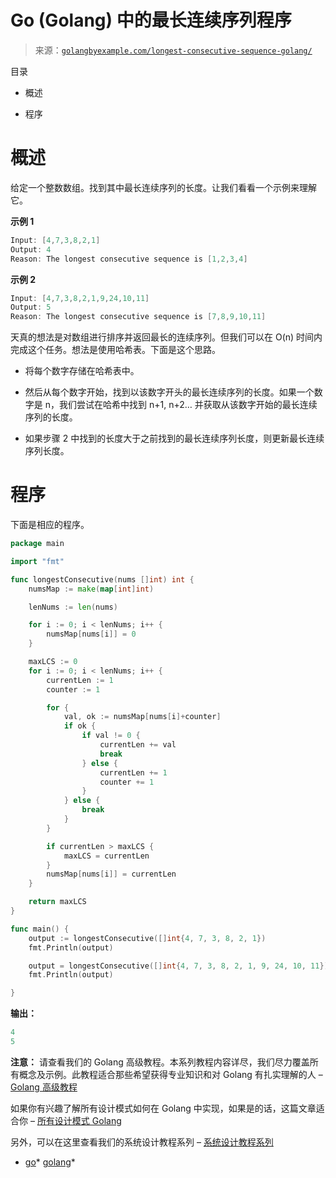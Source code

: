<!--yml

类别：未分类

日期：2024-10-13 06:51:02

-->

# Go (Golang) 中的最长连续序列程序

> 来源：[`golangbyexample.com/longest-consecutive-sequence-golang/`](https://golangbyexample.com/longest-consecutive-sequence-golang/)

目录

+   概述

+   程序

# **概述**

给定一个整数数组。找到其中最长连续序列的长度。让我们看看一个示例来理解它。

**示例 1**

```go
Input: [4,7,3,8,2,1]
Output: 4
Reason: The longest consecutive sequence is [1,2,3,4]
```

**示例 2**

```go
Input: [4,7,3,8,2,1,9,24,10,11]
Output: 5
Reason: The longest consecutive sequence is [7,8,9,10,11]
```

天真的想法是对数组进行排序并返回最长的连续序列。但我们可以在 O(n) 时间内完成这个任务。想法是使用哈希表。下面是这个思路。

+   将每个数字存储在哈希表中。

+   然后从每个数字开始，找到以该数字开头的最长连续序列的长度。如果一个数字是 n，我们尝试在哈希中找到 n+1, n+2… 并获取从该数字开始的最长连续序列的长度。

+   如果步骤 2 中找到的长度大于之前找到的最长连续序列长度，则更新最长连续序列长度。

# **程序**

下面是相应的程序。

```go
package main

import "fmt"

func longestConsecutive(nums []int) int {
	numsMap := make(map[int]int)

	lenNums := len(nums)

	for i := 0; i < lenNums; i++ {
		numsMap[nums[i]] = 0
	}

	maxLCS := 0
	for i := 0; i < lenNums; i++ {
		currentLen := 1
		counter := 1

		for {
			val, ok := numsMap[nums[i]+counter]
			if ok {
				if val != 0 {
					currentLen += val
					break
				} else {
					currentLen += 1
					counter += 1
				}
			} else {
				break
			}
		}

		if currentLen > maxLCS {
			maxLCS = currentLen
		}
		numsMap[nums[i]] = currentLen
	}

	return maxLCS
}

func main() {
	output := longestConsecutive([]int{4, 7, 3, 8, 2, 1})
	fmt.Println(output)

	output = longestConsecutive([]int{4, 7, 3, 8, 2, 1, 9, 24, 10, 11})
	fmt.Println(output)

}
```

**输出：**

```go
4
5
```

**注意：** 请查看我们的 Golang 高级教程。本系列教程内容详尽，我们尽力覆盖所有概念及示例。此教程适合那些希望获得专业知识和对 Golang 有扎实理解的人 – [Golang 高级教程](https://golangbyexample.com/golang-comprehensive-tutorial/)

如果你有兴趣了解所有设计模式如何在 Golang 中实现，如果是的话，这篇文章适合你 – [所有设计模式 Golang](https://golangbyexample.com/all-design-patterns-golang/)

另外，可以在这里查看我们的系统设计教程系列 – [系统设计教程系列](https://techbyexample.com/system-design-questions/)

+   [go](https://golangbyexample.com/tag/go/)*   [golang](https://golangbyexample.com/tag/golang/)*
